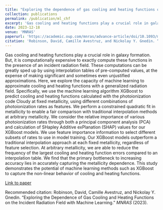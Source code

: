 ```yaml
---
title: "Exploring the dependence of gas cooling and heating functions on the incident radiation field with Machine Learning"
collection: publications
permalink: /publication/ml_chf
excerpt: 'Gas cooling and heating functions play a crucial role in galaxy formation. But, it is computationally expensive to exactly compute these functions in the presence of an incident radiation field. These computations can be greatly sped up by using interpolation tables of pre-computed values, at the expense of making significant and sometimes even unjustified approximations. Here, we explore the capacity of machine learning to approximate cooling and heating functions with a generalized radiation field. Specifically, we use the machine learning algorithm XGBoost to predict cooling and heating functions calculated with the photoionization code Cloudy at fixed metallicity, using different combinations of photoionization rates as features. We perform a constrained quadratic fit in metallicity to enable a fair comparison with traditional interpolation methods at arbitrary metallicity. We consider the relative importance of various photoionization rates through both a principal component analysis (PCA) and calculation of SHapley Additive exPlanation (SHAP) values for our XGBoost models. We use feature importance information to select different subsets of rates to use in model training. Our XGBoost models outperform a traditional interpolation approach at each fixed metallicity, regardless of feature selection. At arbitrary metallicity, we are able to reduce the frequency of the largest cooling and heating function errors compared to an interpolation table. We find that the primary bottleneck to increasing accuracy lies in accurately capturing the metallicity dependence. This study demonstrates the potential of machine learning methods such as XGBoost to capture the non-linear behavior of cooling and heating functions.'
date: 2023-12-18
venue: 'MNRAS'
paperurl: 'https://academic.oup.com/mnras/advance-article/doi/10.1093/mnras/stad3880/7478000'
citation: 'Robinson, David, Camille Avestruz, and Nickolay Y. Gnedin. “Exploring the Dependence of Gas Cooling and Heating Functions on the Incident Radiation Field with Machine Learning.” <i>MNRAS</i> (2023).'
---
```

Gas cooling and heating functions play a crucial role in galaxy formation. But, it is computationally expensive to exactly compute these functions in the presence of an incident radiation field. These computations can be greatly sped up by using interpolation tables of pre-computed values, at the expense of making significant and sometimes even unjustified approximations. Here, we explore the capacity of machine learning to approximate cooling and heating functions with a generalized radiation field. Specifically, we use the machine learning algorithm XGBoost to predict cooling and heating functions calculated with the photoionization code Cloudy at fixed metallicity, using different combinations of photoionization rates as features. We perform a constrained quadratic fit in metallicity to enable a fair comparison with traditional interpolation methods at arbitrary metallicity. We consider the relative importance of various photoionization rates through both a principal component analysis (PCA) and calculation of SHapley Additive exPlanation (SHAP) values for our XGBoost models. We use feature importance information to select different subsets of rates to use in model training. Our XGBoost models outperform a traditional interpolation approach at each fixed metallicity, regardless of feature selection. At arbitrary metallicity, we are able to reduce the frequency of the largest cooling and heating function errors compared to an interpolation table. We find that the primary bottleneck to increasing accuracy lies in accurately capturing the metallicity dependence. This study demonstrates the potential of machine learning methods such as XGBoost to capture the non-linear behavior of cooling and heating functions.

[Link to paper](https://academic.oup.com/mnras/advance-article/doi/10.1093/mnras/stad3880/7478000)

Recommended citation: Robinson, David, Camille Avestruz, and Nickolay Y. Gnedin. “Exploring the Dependence of Gas Cooling and Heating Functions on the Incident Radiation Field with Machine Learning.” <i>MNRAS</i> (2023).
